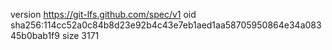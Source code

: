 version https://git-lfs.github.com/spec/v1
oid sha256:114cc52a0c84b8d23e92b4c43e7eb1aed1aa58705950864e34a08345b0bab1f9
size 3171
